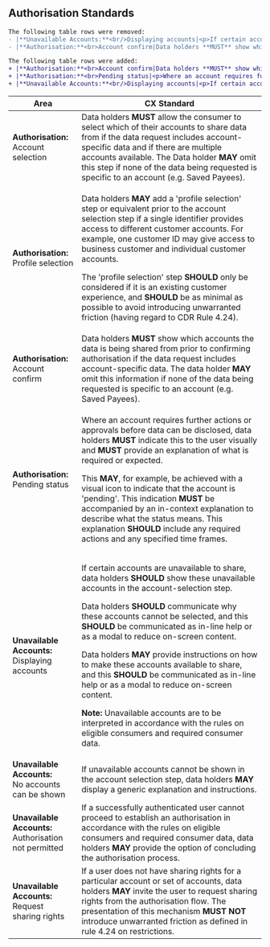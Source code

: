 ## Authorisation Standards

```diff
The following table rows were removed:
- |**Unavailable Accounts:**<br/>Displaying accounts|<p>If certain accounts are unavailable to share, data holders **SHOULD** show these unavailable accounts in the account-selection step. </p><p>Data holders **SHOULD** communicate why these accounts cannot be selected, and this **SHOULD** be communicated as in-line help or as a modal to reduce on-screen content.</p><p>Data holders **MAY** provide instructions on how to make these accounts available to share, and this **SHOULD** be communicated as in-line help or as a modal to reduce on-screen content.</p><p>*Note:* Unavailable accounts are to be interpreted in accordance with the rules on eligible consumers and required consumer data.</p>|
- |**Authorisation:**<br>Account confirm|Data holders **MUST** show which accounts the data is being shared from prior to confirming authorisation if the data request includes account-specific data. The data holder **MAY** omit this information if none of the data being requested is specific to an account (e.g. Saved Payees).|

The following table rows were added:
+ |**Authorisation:**<br>Account confirm|Data holders **MUST** show which accounts the data is being shared from prior to confirming authorisation if the data request includes account-specific data. The data holder **MAY** omit this information if none of the data being requested is specific to an account (e.g. Saved Payees).|
+ |**Authorisation:**<br>Pending status|<p>Where an account requires further actions or approvals before data can be disclosed, data holders **MUST** indicate this to the user visually and **MUST** provide an explanation of what is required or expected.</p><p>This **MAY**, for example, be achieved with a visual icon to indicate that the account is 'pending'. This indication **MUST** be accompanied by an in-context explanation to describe what the status means. This explanation **SHOULD** include any required actions and any specified time frames.</p>|
+ |**Unavailable Accounts:**<br/>Displaying accounts|<p>If certain accounts are unavailable to share, data holders **SHOULD** show these unavailable accounts in the account-selection step. </p><p>Data holders **SHOULD** communicate why these accounts cannot be selected, and this **SHOULD** be communicated as in-line help or as a modal to reduce on-screen content.</p><p>Data holders **MAY** provide instructions on how to make these accounts available to share, and this **SHOULD** be communicated as in-line help or as a modal to reduce on-screen content.</p><p>**Note:** Unavailable accounts are to be interpreted in accordance with the rules on eligible consumers and required consumer data.</p>|
```

|Area|CX Standard|
|-------------------|------------------------------|
|**Authorisation:**<br/> Account selection |Data holders **MUST** allow the consumer to select which of their accounts to share data from if the data request includes account-specific data and if there are multiple accounts available. The Data holder **MAY** omit this step if none of the data being requested is specific to an account (e.g. Saved Payees).|
|**Authorisation:**<br/>Profile selection |<p>Data holders **MAY** add a 'profile selection' step or equivalent prior to the account selection step if a single identifier provides access to different customer accounts. For example, one customer ID may give access to business customer and individual customer accounts.</p><p>The 'profile selection' step **SHOULD** only be considered if it is an existing customer experience, and **SHOULD** be as minimal as possible to avoid introducing unwarranted friction (having regard to CDR Rule 4.24).</p>|
|**Authorisation:**<br>Account confirm|Data holders **MUST** show which accounts the data is being shared from prior to confirming authorisation if the data request includes account-specific data. The data holder **MAY** omit this information if none of the data being requested is specific to an account (e.g. Saved Payees).|
|**Authorisation:**<br>Pending status|<p>Where an account requires further actions or approvals before data can be disclosed, data holders **MUST** indicate this to the user visually and **MUST** provide an explanation of what is required or expected.</p><p>This **MAY**, for example, be achieved with a visual icon to indicate that the account is 'pending'. This indication **MUST** be accompanied by an in-context explanation to describe what the status means. This explanation **SHOULD** include any required actions and any specified time frames.</p>|
|**Unavailable Accounts:**<br/>Displaying accounts|<p>If certain accounts are unavailable to share, data holders **SHOULD** show these unavailable accounts in the account-selection step. </p><p>Data holders **SHOULD** communicate why these accounts cannot be selected, and this **SHOULD** be communicated as in-line help or as a modal to reduce on-screen content.</p><p>Data holders **MAY** provide instructions on how to make these accounts available to share, and this **SHOULD** be communicated as in-line help or as a modal to reduce on-screen content.</p><p>**Note:** Unavailable accounts are to be interpreted in accordance with the rules on eligible consumers and required consumer data.</p>|
|**Unavailable Accounts:**<br/>No accounts can be shown|If unavailable accounts cannot be shown in the account selection step, data holders **MAY** display a generic explanation and instructions.|
|**Unavailable Accounts:**<br/>Authorisation not permitted|If a successfully authenticated user cannot proceed to establish an authorisation in accordance with the rules on eligible consumers and required consumer data, data holders **MAY** provide the option of concluding the authorisation process.|
|**Unavailable Accounts:**<br/>Request sharing rights|If a user does not have sharing rights for a particular account or set of accounts, data holders **MAY** invite the user to request sharing rights from the authorisation flow. The presentation of this mechanism **MUST NOT** introduce unwarranted friction as defined in rule 4.24 on restrictions.|
